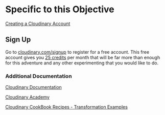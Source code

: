 # Specific to this Objective

[Creating a Cloudinary Account](https://cloudinary.com/documentation/how_to_integrate_cloudinary#1_create_and_set_up_your_account?utm_source=twilio&utm_medium=event&utm_campaign=cloudinary-twilioquest-2021)

## Sign Up

Go to [cloudinary.com/signup](https://cloudinary.com/signup) to register for a free account. This free account gives you [25 credits](https://cloudinary.com/blog/understanding_cloudinary_s_transformation_quotas?utm_source=twilio&utm_medium=event&utm_campaign=cloudinary-twilioquest-2021) per month that will be far more than enough for this adventure and any other experimenting that you would like to do.







### Additional Documentation

[Cloudinary Documentation](https://cloudinary.com/documentation?utm_source=twilio&utm_medium=event&utm_campaign=cloudinary-twilioquest-2021)

[Cloudinary Academy](https://training.cloudinary.com?utm_source=twilio&utm_medium=event&utm_campaign=cloudinary-twilioquest-2021)

[Cloudinary CookBook Recipes - Transformation Examples](https://cloudinary.com/cookbook?utm_source=twilio&utm_medium=event&utm_campaign=cloudinary-twilioquest-2021)
